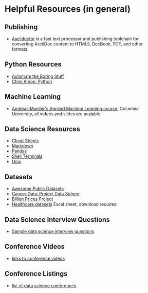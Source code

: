 # Helpful Resources (in general)

## Publishing
- [Asciidoctor](https://asciidoctor.org) is a fast text processor and publishing toolchain for converting AsciiDoc content to HTML5, DocBook, PDF, and other formats. 

## Python Resources
- [Automate the Boring Stuff](https://automatetheboringstuff.com)
- [Chris Albon: Python](https://chrisalbon.com)

## Machine Learning
- [Andreas Mueller's Applied Machine Learning course](https://www.cs.columbia.edu/~amueller/comsw4995s19/schedule/), Columbia University, all videos and slides are avalable

## Data Science Resources

- [Cheat Sheets](cheat_sheets/)
- [Markdown](markdown/)
- [Pandas](pandas/)
- [Shell Terminals](shell_terminal/)
- [Unix](unix/)

## Datasets

- [Awesome Public Datasets](https://github.com/awesomedata/awesome-public-datasets)
- [Cancer Data:  Project Data Sphere](https://projectdatasphere.org/projectdatasphere/html/home)
- [Billion Prices Project](http://www.thebillionpricesproject.com)
- [Healthcare datasets](http://www.ideal.ece.utexas.edu/courses/ee380l/Health-Care-Data-Sets.xls) Excel sheet, download required

## Data Science Interview Questions

- [Sample data science interview questions](interviews/ds_interview_questions.md)

## Conference Videos
- [links to conference videos](https://reshamas.github.io/resources/conf_videos/)

## Conference Listings
- [list of data science conferences](https://github.com/WiMLDS/conferences)
